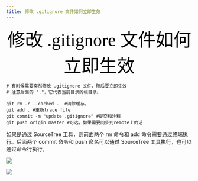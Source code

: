 ```yaml
---
title: 修改 .gitignore 文件如何立即生效
---
```


<font color=black face="黑体" size=10><center>修改 .gitignore 文件如何立即生效</center></font>

```
# 有时候需要突然修改 .gitignore 文件，随后要立即生效
# 注意后面的 "."，它代表当前目录的根目录。

git rm -r --cached .  #清除缓存， 
git add . #重新trace file  
git commit -m "update .gitignore" #提交和注释  
git push origin master #可选，如果需要同步到remote上的话  
```

如果是通过 SourceTree 工具，则前面两个 rm 命令和 add 命令需要通过终端执行。后面两个 commit 命令和 push 命名可以通过 SourceTree 工具执行，也可以通过命令行执行。

![](./1.png '')

![](./2.png '')